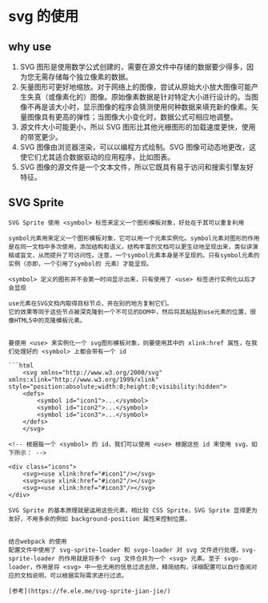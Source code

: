 # svg 的使用
## why use
1. SVG 图形是使用数学公式创建的，需要在源文件中存储的数据要少得多，因为您无需存储每个独立像素的数据。
2. 矢量图形可更好地缩放。对于网络上的图像，尝试从原始大小放大图像可能产生失真（或像素化的）图像。原始像素数据是针对特定大小进行设计的。当图像不再是该大小时，显示图像的程序会猜测使用何种数据来填充新的像素。矢量图像具有更高的弹性；当图像大小变化时，数据公式可相应地调整。
3. 源文件大小可能更小，所以 SVG 图形比其他光栅图形的加载速度更快，使用的带宽更少。
4. SVG 图像由浏览器渲染，可以以编程方式绘制。SVG 图像可动态地更改，这使它们尤其适合数据驱动的应用程序，比如图表。
5. SVG 图像的源文件是一个文本文件，所以它既具有易于访问和搜索引擎友好特征。
## SVG Sprite
    SVG Sprite 使用 <symbol> 标签来定义一个图形模板对象，好处在于其可以重复利用

    symbol元素用来定义一个图形模板对象，它可以用一个元素实例化。symbol元素对图形的作用是在同一文档中多次使用，添加结构和语义。结构丰富的文档可以更生动地呈现出来，类似讲演稿或盲文，从而提升了可访问性。注意，一个symbol元素本身是不呈现的。只有symbol元素的实例（亦即，一个引用了symbol的 元素）才能呈现。

    <symbol> 定义的图形并不会第一时间显示出来，只有使用了 <use> 标签进行实例化以后才会显现

    use元素在SVG文档内取得目标节点，并在别的地方复制它们。
    它的效果等同于这些节点被深克隆到一个不可见的DOM中，然后将其粘贴到use元素的位置，很像HTML5中的克隆模板元素。


    要使用 <use> 来实例化一个 svg图形模板对象，则要使用其中的 xlink:href 属性，在我们处理好的 <symbol> 上都会带有一个 id

    ```html
        <svg xmlns="http://www.w3.org/2000/svg" xmlns:xlink="http://www.w3.org/1999/xlink" style="position:absolute;width:0;height:0;visibility:hidden">  
        <defs>
            <symbol id="icon1">...</symbol>
            <symbol id="icon2">...</symbol>
            <symbol id="icon3">...</symbol>
        </defs>
        </svg>  
    
    <!-- 根据每一个 <symbol> 的 id，我们可以使用 <use> 根据这些 id 来使用 svg，如下所示： -->

    <div class="icons">  
        <svg><use xlink:href="#icon1"/></svg>
        <svg><use xlink:href="#icon2"/></svg>
        <svg><use xlink:href="#icon3"/></svg>
    </div>  
```
SVG Sprite 的基本原理就是运用这些元素，相比较 CSS Sprite，SVG Sprite 显得更为友好，不用多余的例如 background-position 属性来控制位置。


结合webpack 的使用
配置文件中使用了 svg-sprite-loader 和 svgo-loader 对 svg 文件进行处理，svg-sprite-loader 的作用就是将多个 svg 文件合并为一个 <svg> 元素。至于 svgo-loader，作用是将 <svg> 中一些无用的信息过滤去除，精简结构，详细配置可以自行查阅对应的文档说明，可以根据实际需求进行过滤。

[参考](https://fe.ele.me/svg-sprite-jian-jie/) 